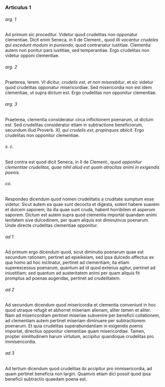 ### Articulus 1

###### arg. 1
Ad primum sic proceditur. Videtur quod crudelitas non opponatur clementiae. Dicit enim Seneca, in II de Clement., quod *illi vocantur crudeles qui excedunt modum in puniendo*, quod contrariatur iustitiae. Clementia autem non ponitur pars iustitiae, sed temperantiae. Ergo crudelitas non videtur opponi clementiae.

###### arg. 2
Praeterea, Ierem. VI dicitur, *crudelis est, et non miserebitur*, et sic videtur quod crudelitas opponatur misericordiae. Sed misericordia non est idem clementiae, ut supra dictum est. Ergo crudelitas non opponitur clementiae.

###### arg. 3
Praeterea, clementia consideratur circa inflictionem poenarum, ut dictum est. Sed crudelitas consideratur etiam in subtractione beneficiorum, secundum illud Proverb. XI, *qui crudelis est, propinquos abiicit*. Ergo crudelitas non opponitur clementiae.

###### s. c.
Sed contra est quod dicit Seneca, in II de Clement., quod *opponitur clementiae crudelitas, quae nihil aliud est quam atrocitas animi in exigendis poenis*.

###### co.
Respondeo dicendum quod nomen crudelitatis a cruditate sumptum esse videtur. Sicut autem ea quae sunt decocta et digesta, solent habere suavem et dulcem saporem; ita illa quae sunt cruda, habent horribilem et asperum saporem. Dictum est autem supra quod clementia importat quandam animi lenitatem sive dulcedinem, per quam aliquis est diminutivus poenarum. Unde directe crudelitas clementiae opponitur.

###### ad 1
Ad primum ergo dicendum quod, sicut diminutio poenarum quae est secundum rationem, pertinet ad epieikeiam, sed ipsa dulcedo affectus ex qua homo ad hoc inclinatur, pertinet ad clementiam; ita etiam superexcessus poenarum, quantum ad id quod exterius agitur, pertinet ad iniustitiam; sed quantum ad austeritatem animi per quam aliquis fit promptus ad poenas augendas, pertinet ad crudelitatem.

###### ad 2
Ad secundum dicendum quod misericordia et clementia conveniunt in hoc quod utraque refugit et abhorret miseriam alienam, aliter tamen et aliter. Nam ad misericordiam pertinet miseriae subvenire per beneficii collationem, ad clementiam autem pertinet miseriam diminuere per subtractionem poenarum. Et quia crudelitas superabundantiam in exigendis poenis importat, directius opponitur clementiae quam misericordiae. Tamen, propter similitudinem harum virtutum, accipitur quandoque crudelitas pro immisericordia.

###### ad 3
Ad tertium dicendum quod crudelitas ibi accipitur pro immisericordia, ad quam pertinet beneficia non largiri. Quamvis etiam dici possit quod ipsa beneficii subtractio quaedam poena est.


